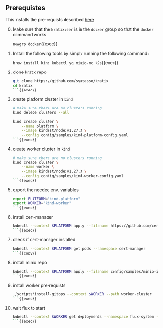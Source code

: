 ## Prerequistes

This installs the pre-requists described [here](https://docs.kratix.io/workshop/part-0/intro)

0. Make sure that the `kratixuser` is in the `docker` group so that the `docker` command works

    `newgrp docker`{{exec}}

1. Install the following tools by simply running the following command : 

    `brew install kind kubectl yq minio-mc k9s`{{exec}}

2. clone kratix repo 

    ```sh 
    git clone https://github.com/syntasso/kratix
    cd kratix
    ```{{exec}}

3. create platform cluster in `kind`

    ```sh
    # make sure there are no clusters running
    kind delete clusters --all

    kind create cluster \
        --name platform \
        --image kindest/node:v1.27.3 \
        --config config/samples/kind-platform-config.yaml
    ```{{exec}}

4. create worker cluster in `kind`

    ```sh
    # make sure there are no clusters running
    kind create cluster \
        --name worker \
        --image kindest/node:v1.27.3 \
        --config config/samples/kind-worker-config.yaml
    ```{{exec}}

5. export the needed env. variables

    ```sh
    export PLATFORM="kind-platform"
    export WORKER="kind-worker"
    ```{{exec}}

6. install cert-manager

    ```sh
    kubectl --context $PLATFORM apply --filename https://github.com/cert-manager/cert-manager/releases/download/v1.15.0/cert-manager.yaml
    ```{{exec}}

7. check if cert-manager installed 

    ```sh
    kubectl --context $PLATFORM get pods --namespace cert-manager
    ```{{copy}}

8. install minio repo

    ```sh
    kubectl --context $PLATFORM apply --filename config/samples/minio-install.yaml
    ```{{exec}}

9. install worker pre-requists 

    ```sh
    ./scripts/install-gitops --context $WORKER --path worker-cluster
    ```{{exec}}

10. wait flux to start

    ```sh
    kubectl --context $WORKER get deployments --namespace flux-system --watch
    ```{{exec}}

